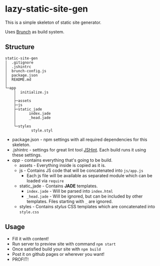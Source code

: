 # lazy-static-site-gen

This is a simple skeleton of static site generator.

Uses [Brunch](http://brunch.io) as build system.

## Structure

```
static-site-gen
│  .gitignore
│  .jshintrc
│  brunch-config.js
│  package.json
│  README.md
│
└─app
    │  initialize.js
    │
    ├─assets
    ├─js
    ├─static_jade
    │      index.jade
    │      _head.jade
    │
    └─styles
            style.styl
```

- package.json - npm settings with all required dependencies for this skeleton.
- .jshintrc - settings for great lint tool [JSHint](http://jshint.com/). Each build runs it using these settings.
- _app_ - contains everything that's going to be build.
    - assets - Everything inside is copied as it is.
    - js - Contains JS code that will be concatenated into `js/app.js`
        - Each js file will be available as separated module which can be loaded via `require`
    - static_jade - Contains **JADE** templates.
        - `index.jade` - Will be parsed into `index.html`
        - `_head.jade` - Will be ignored, but can be included by other templates. Files starting with `_` are ignored.
    - styles - Contains _stylus_ CSS templates which are concatenated into `style.css`

## Usage

- Fill it with content!
- Run server to preview site with command `npm start`
- Once satisfied build your site with `npm build`
- Post it on github pages or wherever you want!
- PROFIT!
